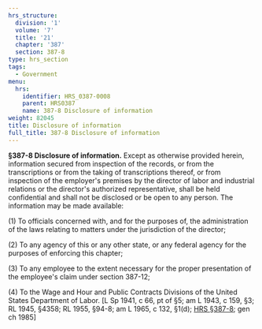 ```yaml
---
hrs_structure:
  division: '1'
  volume: '7'
  title: '21'
  chapter: '387'
  section: 387-8
type: hrs_section
tags:
  - Government
menu:
  hrs:
    identifier: HRS_0387-0008
    parent: HRS0387
    name: 387-8 Disclosure of information
weight: 82045
title: Disclosure of information
full_title: 387-8 Disclosure of information
---
```

**§387-8 Disclosure of information.** Except as otherwise provided herein, information secured from inspection of the records, or from the transcriptions or from the taking of transcriptions thereof, or from inspection of the employer's premises by the director of labor and industrial relations or the director's authorized representative, shall be held confidential and shall not be disclosed or be open to any person. The information may be made available:

(1) To officials concerned with, and for the purposes of, the administration of the laws relating to matters under the jurisdiction of the director;

(2) To any agency of this or any other state, or any federal agency for the purposes of enforcing this chapter;

(3) To any employee to the extent necessary for the proper presentation of the employee's claim under section 387-12;

(4) To the Wage and Hour and Public Contracts Divisions of the United States Department of Labor. [L Sp 1941, c 66, pt of §5; am L 1943, c 159, §3; RL 1945, §4358; RL 1955, §94-8; am L 1965, c 132, §1(d); [HRS §387-8](/title-21/chapter-387/section-387-8/); gen ch 1985]